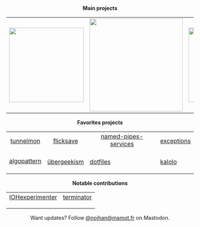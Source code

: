 <div align="center">
<table>
  <tr align="center"><strong>Main projects</strong>
    <td>
      <a title="A full-featured & carefully designed adaptive prompt for Bash & Zsh." href="https://github.com/nojhan/liquidprompt">
        <img width="200" src="https://raw.githubusercontent.com/nojhan/liquidprompt/master/docs/liquidprompt_emblem.svg" />
      </a>
    </td>
    <td>
      <a title="Color text streams with a polished command line interface."  href="https://github.com/nojhan/colout">
        <img width="250" src="https://raw.githubusercontent.com/nojhan/colout/master/colout_logo.svg" />
      </a>
    </td>
    <td>
      <a title="A C++ evolutionary computation framework to (automatically) build fast parallel stochastic optimization solvers." href="https://github.com/nojhan/paradiseo">
        <img width="200" src="https://raw.githubusercontent.com/nojhan/paradiseo/master/docs/img/paradiseo_logo_dark.svg" />
      </a>
    </td>
    <td>
      <a title="C++ logging system which targets versatile, (de)clutchable, _debugging_ instead of service event storage, in a single header." href="https://github.com/nojhan/clutchlog">
        <img width="125" src="https://raw.githubusercontent.com/nojhan/clutchlog/master/docs/clutchlog_logo.svg" />
      </a>
    </td>
  </tr>
</table>

<table>
  <tr align="center"><strong>Favorites projects</strong>
    <td>
      <a title="An (auto)ssh tunnel monitor." href="https://github.com/nojhan/tunnelmon">tunnelmon</a><br/>
      <img height="16" src="https://s3.dualstack.us-east-2.amazonaws.com/pythondotorg-assets/media/community/logos/python-logo-only.png"/>
    </td>
    <td>
      <a title="Automagically backup a time stamped snapshot of a file that you edit with any program, each time you hit 'save'". href="https://github.com/nojhan/flicksave">flicksave</a><br/>
      <img height="16" src="https://s3.dualstack.us-east-2.amazonaws.com/pythondotorg-assets/media/community/logos/python-logo-only.png"/>
    </td>
    <td>
      <a title="Example of how to build services that use named pipes FIFO as I/O." href="https://github.com/nojhan/named-pipes-services">named-pipes-services</a><br/>
      <img height="16" src="https://raw.githubusercontent.com/Benio101/cpp-logo/master/cpp_logo.png"/>
      <img height="16" src="https://s3.dualstack.us-east-2.amazonaws.com/pythondotorg-assets/media/community/logos/python-logo-only.png"/>
    </td>
    <td>
      <a title="C++ exception class and macros with easy nested declaration and localisation data." href="https://github.com/nojhan/exceptions">exceptions</a><br/>
      <img height="16" src="https://raw.githubusercontent.com/Benio101/cpp-logo/master/cpp_logo.png"/>
    </td>
  </tr>
  <tr>
    <td>
      <a title="Educational demo of design patterns which are useful for algorithmics." href="https://github.com/nojhan/algopattern">algopattern</a><br/>
      <img height="16" src="https://raw.githubusercontent.com/Benio101/cpp-logo/master/cpp_logo.png"/>
      <img height="16" src="https://s3.dualstack.us-east-2.amazonaws.com/pythondotorg-assets/media/community/logos/python-logo-only.png"/>
      <img height="16" src="https://raw.githubusercontent.com/get-icon/geticon/3d586ebac68a43c8358d030ee96c9e07afeff489/logos/java.svg"/>
    </td>
    <td>
      <a title="An attempt at using as many as possible cool computer science stuff to produce a single image." href="https://github.com/nojhan/ubergeekism">übergeekism</a><br/>
      <img height="16" src="https://s3.dualstack.us-east-2.amazonaws.com/pythondotorg-assets/media/community/logos/python-logo-only.png"/>
    </td>
    <td>
      <a title="My own configuration files." href="https://github.com/nojhan/dotfiles">dotfiles</a><br/>
      <img height="16" src="https://raw.githubusercontent.com/odb/official-bash-logo/master/assets/Logos/Icons/SVG/128x128.svg"/>
    </td>
    <td>
      <a title="A dark 256-colors scheme for the kakoune editor, designed for usability and consistency." href="https://github.com/nojhan/kalolo">kalolo</a><br/>
      <img height="16" src="https://raw.githubusercontent.com/mawww/kakoune/master/doc/kakoune_logo.svg"/>
    </td>
  </tr>
</table>

<table>
  <tr><strong>Notable contributions</strong>
    <td>
      <a title="Experimental plateform for Iterative Optimization Heuristics." href="https://github.com/nojhan/IOHexperimenter">IOHexperimenter</a><br/>
      <img height="16" src="https://raw.githubusercontent.com/Benio101/cpp-logo/master/cpp_logo.png"/>
    </td>
    <td>
      <a title="A terminal for Gnome." href="https://github.com/nojhan/terminator">terminator</a><br/>
      <img height="16" src="https://s3.dualstack.us-east-2.amazonaws.com/pythondotorg-assets/media/community/logos/python-logo-only.png"/>
    </td>
  </tr>
</table>
<p>Want updates? Follow <a rel="me" href="https://mamot.fr/@nojhan">@nojhan@mamot.fr</a> on Mastodon.</p>
</div>
